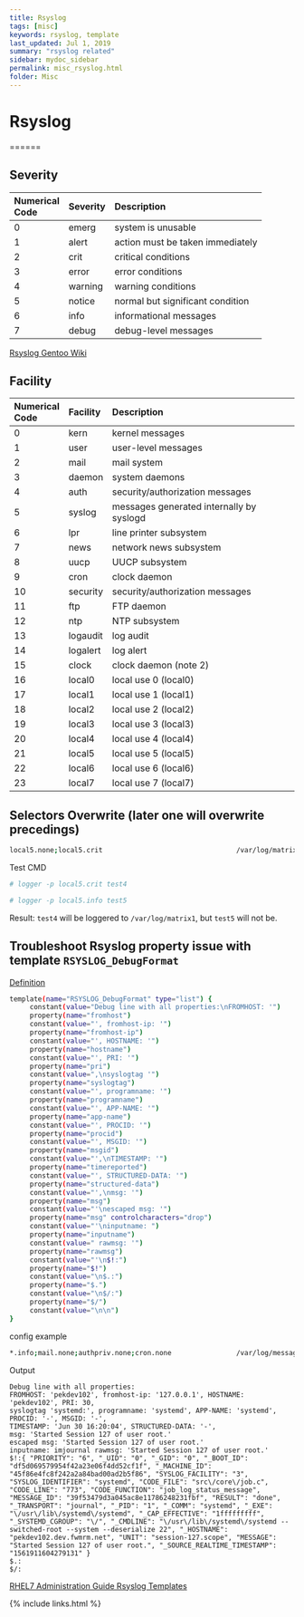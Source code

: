 ```yaml
---
title: Rsyslog
tags: [misc]
keywords: rsyslog, template
last_updated: Jul 1, 2019
summary: "rsyslog related"
sidebar: mydoc_sidebar
permalink: misc_rsyslog.html
folder: Misc
---
```


# Rsyslog
======

## Severity

Numerical<br>Code|Severity|Description
:------|:------|:------
0|emerg|system is unusable
1|alert|action must be taken immediately
2|crit|critical conditions
3|error|error conditions
4|warning|warning conditions
5|notice|normal but significant condition
6|info|informational messages
7|debug|debug-level messages

[Rsyslog Gentoo Wiki](https://wiki.gentoo.org/wiki/Rsyslog)

## Facility

Numerical<br>Code|Facility|Description
:------|:------|:------
0|kern|kernel messages
1|user|user-level messages
2|mail|mail system
3|daemon|system daemons
4|auth|security/authorization messages
5|syslog|messages generated internally by syslogd
6|lpr|line printer subsystem
7|news|network news subsystem
8|uucp|UUCP subsystem
9|cron|clock daemon
10|security|security/authorization messages
11|ftp|FTP daemon
12|ntp|NTP subsystem
13|logaudit|log audit
14|logalert|log alert
15|clock|clock daemon (note 2)
16|local0|local use 0 (local0)
17|local1|local use 1 (local1)
18|local2|local use 2 (local2)
19|local3|local use 3 (local3)
20|local4|local use 4 (local4)
21|local5|local use 5 (local5)
22|local6|local use 6 (local6)
23|local7|local use 7 (local7)

## Selectors Overwrite (later one will overwrite precedings)

```bash
local5.none;local5.crit                                 /var/log/matrix1
```

Test CMD
```bash
# logger -p local5.crit test4

# logger -p local5.info test5
```

Result: `test4` will be loggered to `/var/log/matrix1`, but `test5` will not be.

## Troubleshoot Rsyslog property issue with template `RSYSLOG_DebugFormat`

[Definition](https://www.rsyslog.com/doc/v8-stable/configuration/templates.html)
```bash
template(name="RSYSLOG_DebugFormat" type="list") {
     constant(value="Debug line with all properties:\nFROMHOST: '")
     property(name="fromhost")
     constant(value="', fromhost-ip: '")
     property(name="fromhost-ip")
     constant(value="', HOSTNAME: '")
     property(name="hostname")
     constant(value="', PRI: '")
     property(name="pri")
     constant(value=",\nsyslogtag '")
     property(name="syslogtag")
     constant(value="', programname: '")
     property(name="programname")
     constant(value="', APP-NAME: '")
     property(name="app-name")
     constant(value="', PROCID: '")
     property(name="procid")
     constant(value="', MSGID: '")
     property(name="msgid")
     constant(value="',\nTIMESTAMP: '")
     property(name="timereported")
     constant(value="', STRUCTURED-DATA: '")
     property(name="structured-data")
     constant(value="',\nmsg: '")
     property(name="msg")
     constant(value="'\nescaped msg: '")
     property(name="msg" controlcharacters="drop")
     constant(value="'\ninputname: ")
     property(name="inputname")
     constant(value=" rawmsg: '")
     property(name="rawmsg")
     constant(value="'\n$!:")
     property(name="$!")
     constant(value="\n$.:")
     property(name="$.")
     constant(value="\n$/:")
     property(name="$/")
     constant(value="\n\n")
}
```

config example

```bash
*.info;mail.none;authpriv.none;cron.none                /var/log/messages;RSYSLOG_DebugFormat
```

Output
```
Debug line with all properties:
FROMHOST: 'pekdev102', fromhost-ip: '127.0.0.1', HOSTNAME: 'pekdev102', PRI: 30,
syslogtag 'systemd:', programname: 'systemd', APP-NAME: 'systemd', PROCID: '-', MSGID: '-',
TIMESTAMP: 'Jun 30 16:20:04', STRUCTURED-DATA: '-',
msg: 'Started Session 127 of user root.'
escaped msg: 'Started Session 127 of user root.'
inputname: imjournal rawmsg: 'Started Session 127 of user root.'
$!:{ "PRIORITY": "6", "_UID": "0", "_GID": "0", "_BOOT_ID": "df5d069579954f42a23e06f4dd52cf1f", "_MACHINE_ID": "45f86e4fc8f242a2a84bad00ad2b5f86", "SYSLOG_FACILITY": "3", "SYSLOG_IDENTIFIER": "systemd", "CODE_FILE": "src\/core\/job.c", "CODE_LINE": "773", "CODE_FUNCTION": "job_log_status_message", "MESSAGE_ID": "39f53479d3a045ac8e11786248231fbf", "RESULT": "done", "_TRANSPORT": "journal", "_PID": "1", "_COMM": "systemd", "_EXE": "\/usr\/lib\/systemd\/systemd", "_CAP_EFFECTIVE": "1fffffffff", "_SYSTEMD_CGROUP": "\/", "_CMDLINE": "\/usr\/lib\/systemd\/systemd --switched-root --system --deserialize 22", "_HOSTNAME": "pekdev102.dev.fwmrm.net", "UNIT": "session-127.scope", "MESSAGE": "Started Session 127 of user root.", "_SOURCE_REALTIME_TIMESTAMP": "1561911604279131" }
$.:
$/:
```

[RHEL7 Administration Guide Rsyslog Templates](https://access.redhat.com/documentation/en-us/red_hat_enterprise_linux/7/html-single/system_administrators_guide/index#s2-Templates)


{% include links.html %}
